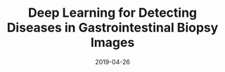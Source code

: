 ---
title: "Deep Learning for Detecting Diseases in Gastrointestinal Biopsy Images"
collection: publications
permalink: 
excerpt: 'Machine learning and computer vision have found applications in medical science and, recently, pathology. In particular, deep learning methods for medical diagnostic imaging can reduce delays in diagnosis and give improved accuracy rates over other analysis techniques. This paper focuses on methods with applicability to automated diagnosis of images obtained from gastrointestinal biopsies. These deep learning techniques for biopsy images may help detect distinguishing features in tissues affected by enteropathies. Learning from different areas of an image, or looking for similar patterns in new images, allow for the development of potential classification or clustering models Techniques like these provide a cutting-edge solution to detecting anomalies. In this paper we explore state of the art deep learning architectures used for the visual recognition of natural images and assess their applicability in medical image analysis of digitized human gastrointestinal biopsy slides.'
date: 2019-04-26
venue: '2019 Systems and Information Engineering Design Symposium (SIEDS)'
paperurl: 'https://ieeexplore.ieee.org/abstract/document/8735619/'
citation: 'Srivastava, Aman, Saurav Sengupta, Sung-Jun Kang, Karan Kant, Marium Khan, S. Asad Ali, Sean R. Moore et al. "Deep learning for detecting diseases in gastrointestinal biopsy images." In 2019 Systems and Information Engineering Design Symposium (SIEDS), pp. 1-4. IEEE, 2019.'
---